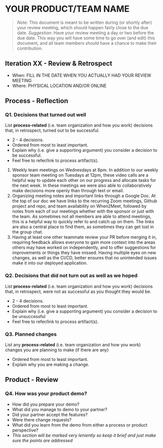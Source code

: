 # YOUR PRODUCT/TEAM NAME

 > _Note:_ This document is meant to be written during (or shortly after) your review meeting, which should happen fairly close to the due date.
 > _Suggestion:_ Have your review meeting a day or two before the due date. This way you will have some time to go over (and edit) this document, and all team members should have a chance to make their contribution.

## Iteration XX - Review & Retrospect

* When: FILL IN THE DATE WHEN YOU ACTUALLY HAD YOUR REVIEW MEETING
* Where: PHYSICAL LOCATION AND/OR ONLINE

## Process - Reflection

### Q1. Decisions that turned out well

List **process-related** (i.e. team organization and how you work) decisions that, in retrospect, turned out to be successful.

* 2 - 4 decisions.
* Ordered from most to least important.
* Explain why (i.e. give a supporting argument) you consider a decision to be successful.
* Feel free to refer/link to process artifact(s).

1. Weekly team meetings on Wednesdays at 8pm. In addition to our weekly sponsor team meeting on Tuesdays at 12pm, these video calls are a helpful way to update each other on our progress and allocate tasks for the next week. In these meetings we were also able to collaboratively make decisions more openly than through text or email.
2. Organizing meeting notes and important links through a Google Doc. At the top of our doc we have links to the recurring Zoom meetings, Github project and repo, and team availability on When2Meet, followed by notes from each of our meetings whether with the sponsor or just with the team. As sometimes not all members are able to attend meetings, this is a helpful way to quickly refer to and catch up on them. The links are also a central place to find them, as sometimes they can get lost in the group chat.
3. Having at least one other teammate review your PR before merging it in, requiring feedback allows everyone to gain more context into the areas others may have worked on independently, and to offer suggestions for improvements or things they have missed. Having multiple eyes on new changes, as well as the CI/CD, better ensures that no unintended issues make it into our deployed application.

### Q2. Decisions that did not turn out as well as we hoped

List **process-related** (i.e. team organization and how you work) decisions that, in retrospect, were not as successful as you thought they would be.

* 2 - 4 decisions.
* Ordered from most to least important.
* Explain why (i.e. give a supporting argument) you consider a decision to be unsuccessful
* Feel free to refer/link to process artifact(s).

### Q3. Planned changes

List any **process-related** (i.e. team organization and how you work) changes you are planning to make (if there are any)

* Ordered from most to least important.
* Explain why you are making a change.

## Product - Review

### Q4. How was your product demo?

* How did you prepare your demo?
* What did you manage to demo to your partner?
* Did your partner accept the features?
* Were there change requests?
* What did you learn from the demo from either a process or product perspective?
* *This section will be marked very leniently so keep it brief and just make sure the points are addressed*
